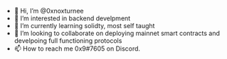 - 👋 Hi, I’m @0xnoxturnee
- 👀 I’m interested in backend develpment
- 🌱 I’m currently learning solidty, most self taught
- 💞️ I’m looking to collaborate on deploying mainnet smart contracts and develpoing full functioning protocols
- 📫 How to reach me 0x9#7605 on Discord.

<!---
0xnoxturnee/0xnoxturnee is a ✨ special ✨ repository because its `README.md` (this file) appears on your GitHub profile.
You can click the Preview link to take a look at your changes.
--->
